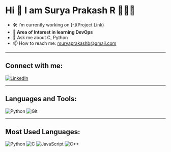 # Hi 👋 I am Surya Prakash R 🙋🏻‍♂️

- 🛠️ I’m currently working on [-](Project Link)
- **🌱 Area of Interest in learning DevOps**
- 💬 Ask me about C, Python 
- 📫 How to reach me: rsuryaprakashb@gmail.com

---

## Connect with me:
[![LinkedIn](https://img.shields.io/badge/LinkedIn-0077B5?style=flat&logo=linkedin&logoColor=white)](https://www.linkedin.com/in/surya-prakash-r-b56451296/)

---

## Languages and Tools:
![Python](https://img.shields.io/badge/-Python-3776AB?style=flat&logo=python&logoColor=white)
![Git](https://img.shields.io/badge/-Git-F05032?style=flat&logo=git&logoColor=white)

---

## Most Used Languages:
![Python](https://img.shields.io/badge/Python-50.04%25-blue)
![C ](https://img.shields.io/badge/C-61.60%25-red)
![JavaScript](https://img.shields.io/badge/JavaScript-39.10%25-yellow)
![C++](https://img.shields.io/badge/C++-1.62%25-green)
